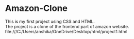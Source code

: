 # Amazon-Clone
This is my first project using CSS and HTML.
<br>
The project is a clone of the frontend part of amazon website.
<br>
file:///C:/Users/anshika/OneDrive/Desktop/html/project1.html
